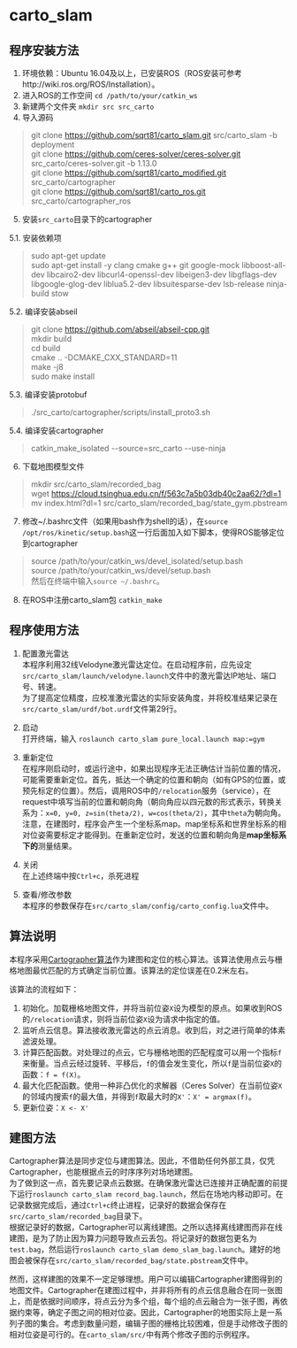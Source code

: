# carto_slam
## 程序安装方法
1. 环境依赖：Ubuntu 16.04及以上，已安装ROS（ROS安装可参考http://wiki.ros.org/ROS/Installation）。
2. 进入ROS的工作空间 `cd /path/to/your/catkin_ws`
3. 新建两个文件夹 `mkdir src src_carto`
4. 导入源码  
> git clone https://github.com/sqrt81/carto_slam.git src/carto_slam -b deployment  
> git clone https://github.com/ceres-solver/ceres-solver.git src_carto/ceres-solver.git -b 1.13.0  
> git clone https://github.com/sqrt81/carto_modified.git src_carto/cartographer  
> git clone https://github.com/sqrt81/carto_ros.git src_carto/cartographer_ros  

5. 安装`src_carto`目录下的cartographer

5.1. 安装依赖项  
> sudo apt-get update  
> sudo apt-get install -y clang cmake g++ git google-mock libboost-all-dev libcairo2-dev libcurl4-openssl-dev libeigen3-dev libgflags-dev libgoogle-glog-dev liblua5.2-dev libsuitesparse-dev lsb-release ninja-build stow

5.2. 编译安装abseil
> git clone https://github.com/abseil/abseil-cpp.git  
> mkdir build  
> cd build  
> cmake .. -DCMAKE_CXX_STANDARD=11  
> make -j8  
> sudo make install  

5.3. 编译安装protobuf
> ./src_carto/cartographer/scripts/install_proto3.sh

5.4. 编译安装cartographer
> catkin_make_isolated --source=src_carto --use-ninja

6. 下载地图模型文件
> mkdir src/carto_slam/recorded_bag  
> wget https://cloud.tsinghua.edu.cn/f/563c7a5b03db40c2aa62/?dl=1  
> mv index.html?dl=1 src/carto_slam/recorded_bag/state_gym.pbstream  

7. 修改~/.bashrc文件（如果用bash作为shell的话），在`source /opt/ros/kinetic/setup.bash`这一行后面加入如下脚本，使得ROS能够定位到cartographer  
> source /path/to/your/catkin_ws/devel_isolated/setup.bash  
> source /path/to/your/catkin_ws/devel/setup.bash  
然后在终端中输入`source ~/.bashrc`。
8. 在ROS中注册carto\_slam包 `catkin_make`


## 程序使用方法
1. 配置激光雷达  
本程序利用32线Velodyne激光雷达定位。在启动程序前，应先设定`src/carto_slam/launch/velodyne.launch`文件中的激光雷达IP地址、端口号、转速。  
为了提高定位精度，应校准激光雷达的实际安装角度，并将校准结果记录在`src/carto_slam/urdf/bot.urdf`文件第29行。

2. 启动  
打开终端，输入 `roslaunch carto_slam pure_local.launch map:=gym`

3. 重新定位  
在程序刚启动时，或运行途中，如果出现程序无法正确估计当前位置的情况，可能需要重新定位。首先，抵达一个确定的位置和朝向（如有GPS的位置，或预先标定的位置）。然后，调用ROS中的`/relocation`服务（service），在request中填写当前的位置和朝向角（朝向角应以四元数的形式表示，转换关系为：`x=0, y=0, z=sin(theta/2), w=cos(theta/2)`，其中`theta`为朝向角。  
注意，在建图时，程序会产生一个坐标系map。map坐标系和世界坐标系的相对位姿需要标定才能得到。在重新定位时，发送的位置和朝向角是**map坐标系下的**测量结果。

4. 关闭  
在上述终端中按`Ctrl+c`，杀死进程

5. 查看/修改参数  
本程序的参数保存在`src/carto_slam/config/carto_config.lua`文件中。


## 算法说明
本程序采用[Cartographer算法](https://github.com/cartographer-project/cartographer)作为建图和定位的核心算法。该算法使用点云与栅格地图最优匹配的方式确定当前位置。该算法的定位误差在0.2米左右。

该算法的流程如下：  
1. 初始化。加载栅格地图文件，并将当前位姿`X`设为模型的原点。如果收到ROS的`/relocation`请求，则将当前位姿`X`设为请求中指定的值。
2. 监听点云信息。算法接收激光雷达的点云消息。收到后，对之进行简单的体素滤波处理。
3. 计算匹配函数。对处理过的点云，它与栅格地图的匹配程度可以用一个指标`f`来衡量。当点云经过旋转、平移后，`f`的值会发生变化，所以`f`是当前位姿`X`的函数：`f = f(X)`。
4. 最大化匹配函数。使用一种非凸优化的求解器（Ceres Solver）在当前位姿`X`的邻域内搜索`f`的最大值，并得到`f`取最大时的`X'`：`X' = argmax(f)`。
5. 更新位姿：`X <- X'`


## 建图方法
Cartographer算法是同步定位与建图算法。因此，不借助任何外部工具，仅凭Cartographer，也能根据点云的时序序列对场地建图。  
为了做到这一点，首先要记录点云数据。在确保激光雷达已连接并正确配置的前提下运行`roslaunch carto_slam record_bag.launch`，然后在场地内移动即可。在记录数据完成后，通过`Ctrl+c`终止进程，记录好的数据会保存在`src/carto_slam/recorded_bag`目录下。  
根据记录好的数据，Cartographer可以离线建图。之所以选择离线建图而非在线建图，是为了防止因为算力问题导致点云丢包。将记录好的数据包更名为`test.bag`，然后运行`roslaunch carto_slam demo_slam_bag.launch`。建好的地图会被保存在`src/carto_slam/recorded_bag/state.pbstream`文件中。

然而，这样建图的效果不一定足够理想。用户可以编辑Cartographer建图得到的地图文件。Cartographer在建图过程中，并非将所有的点云信息融合在同一张图上，而是依据时间顺序，将点云分为多个组，每个组的点云融合为一张子图，再依据约束等，确定子图之间的相对位姿。因此，Cartographer的地图实际上是一系列子图的集合。考虑到数量问题，编辑子图的栅格比较困难，但是手动修改子图的相对位姿是可行的。在`carto_slam/src/`中有两个修改子图的示例程序。
